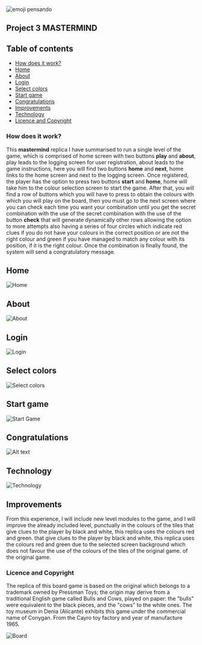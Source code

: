 ![emoji pensando](imag/emojiPensando.png)
## Project 3  MASTERMIND

## Table of contents
- [How does it work?](#how-does-it-work?)
- [Home](#home)
- [About](#about)
- [Login](#login)
- [Select colors](#selectcolors)
- [Start game](#startGame)
- [Congratulations](#congratulations)
- [Improvements](#improvements)
- [Technology](#technology)
- [Licence and Copyright](#licence-and-copyright)

### How does it work?
This **mastermind** replica I have summarised to run a single level of the game, which is comprised of home screen with two buttons **play** and **about**, play leads to the logging screen for user registration, about leads to the game instructions, here you will find two buttons **home** and **next**, home links to the home screen and next to the logging screen.
Once registered, the player has the option to press two buttons **start** and **home**, home will take him to the colour selection screen to start the game. 
After that, you will find a row of buttons which you will have to press to obtain the colours with which you will play on the board, 
then you must go to the next screen where you can check each time you want your combination until you get the secret combination with the use of the 
secret combination with the use of the button **check** that will generate dynamically other rows allowing the option to more attempts also having a series of four circles
which indicate red clues if you do not have your colours in the correct position or are not the right colour and green if you have managed to match any colour with its position, if it is the right colour. 
Once the combination is finally found, the system will send a congratulatory message.

## Home
![Home](imag/home.JPG)

## About
![About](imag/about.JPG)

## Login
![Login](imag/login.JPG)

## Select colors
![Select colors](imag/selectcolors.JPG)

## Start game
![Start Game](imag/stargame.JPG)

## Congratulations
![Alt text](imag/congratulations.JPG)

## Technology
![Technology](imag/html_js_css.png)

## Improvements
From this experience, I will include new level modules to the game, and I will improve the already included level, punctually in the colours of the tiles that give clues to the player by black and white, this replica uses the colours red and green.
that give clues to the player by black and white, this replica uses the colours red and green due to the selected screen background which does not favour the use of the colours of the tiles of the original game. 
of the original game.

### Licence and Copyright
The replica of this board game is based on the original which belongs to a trademark owned by Pressman Toys; the origin may derive from a traditional English game called Bulls and Cows, played on paper: the "bulls" were equivalent to the black pieces, and the "cows" to the white ones.
The toy museum in Denia (Alicante) exhibits this game under the commercial name of Conygan. From the Cayro toy factory and year of manufacture 1965.

![Board](imag/imag_table_game_master_mind.png)


